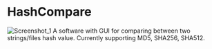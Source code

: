 # HashCompare
![Screenshot_1](https://user-images.githubusercontent.com/99361512/154821402-f7a166df-b3a4-4a3b-89ce-bdf5c6978e72.png)
A software with GUI for comparing between two strings/files hash value.
Currently supporting MD5, SHA256, SHA512.
